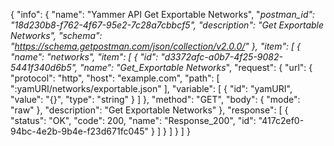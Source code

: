 {
  "info": {
    "name": "Yammer API Get Exportable Networks",
    "_postman_id": "18d230b8-f762-4f67-95e2-7c28a7cbbcf5",
    "description": "Get Exportable Networks",
    "schema": "https://schema.getpostman.com/json/collection/v2.0.0/"
  },
  "item": [
    {
      "name": "networks",
      "item": [
        {
          "id": "d3372afc-a0b7-4f25-9082-5441f340d6b5",
          "name": "Get_Exportable Networks_",
          "request": {
            "url": {
              "protocol": "http",
              "host": "example.com",
              "path": [
                ":yamURI/networks/exportable.json"
              ],
              "variable": [
                {
                  "id": "yamURI",
                  "value": "{}",
                  "type": "string"
                }
              ]
            },
            "method": "GET",
            "body": {
              "mode": "raw"
            },
            "description": "Get Exportable Networks"
          },
          "response": [
            {
              "status": "OK",
              "code": 200,
              "name": "Response_200",
              "id": "417c2ef0-94bc-4e2b-9b4e-f23d671fc045"
            }
          ]
        }
      ]
    }
  ]
}